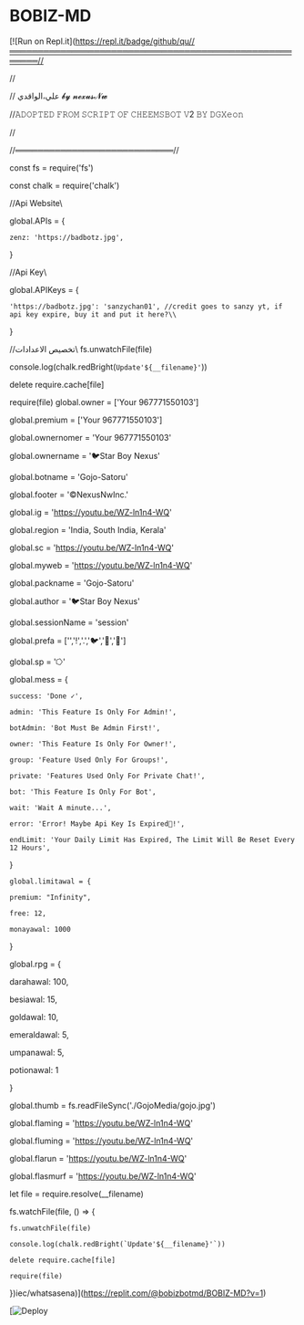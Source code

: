 # BOBIZ-MD


[![Run on Repl.it](https://repl.it/badge/github/qu//═══════════════════════════════════════════════════════//

//

//                             علي،الواقدي 𝓫𝔂 𝓷𝓮𝔁𝓾𝓼𝓝𝔀

//𝙰𝙳𝙾𝙿𝚃𝙴𝙳 𝙵𝚁𝙾𝙼  𝚂𝙲𝚁𝙸𝙿𝚃 𝙾𝙵 𝙲𝙷𝙴𝙴𝙼𝚂𝙱𝙾𝚃 𝚅2 𝙱𝚈 𝙳𝙶𝚇𝚎𝚘𝚗 

//

//════════════════════════════//



const fs = require('fs')

const chalk = require('chalk')



//Api Website\\

global.APIs = {

	zenz: 'https://badbotz.jpg',

}



//Api Key\\

global.APIKeys = {

	'https://badbotz.jpg': 'sanzychan01', //credit goes to sanzy yt, if api key expire, buy it and put it here?\\

}



//تخصيص الاعدادات\\
fs.unwatchFile(file)

console.log(chalk.redBright(`Update'${__filename}'`))

delete require.cache[file]

require(file)
global.owner = ['Your 967771550103']

global.premium = ['Your 967771550103']

global.ownernomer = 'Your 967771550103'

global.ownername = '🐦Star Boy Nexus'

global.botname = 'Gojo-Satoru'

global.footer = '©NexusNwInc.'

global.ig = 'https://youtu.be/WZ-ln1n4-WQ'

global.region = 'India, South India, Kerala'

global.sc = 'https://youtu.be/WZ-ln1n4-WQ'

global.myweb = 'https://youtu.be/WZ-ln1n4-WQ'

global.packname = 'Gojo-Satoru'

global.author = '🐦Star Boy Nexus'

global.sessionName = 'session'

global.prefa = ['','!','.','🐦','🐤','🗿']

global.sp = '⭔'

global.mess = {

    success: 'Done ✓',

    admin: 'This Feature Is Only For Admin!',

    botAdmin: 'Bot Must Be Admin First!',

    owner: 'This Feature Is Only For Owner!',

    group: 'Feature Used Only For Groups!',

    private: 'Features Used Only For Private Chat!',

    bot: 'This Feature Is Only For Bot',

    wait: 'Wait A minute...',

    error: 'Error! Maybe Api Key Is Expired🤔!',

    endLimit: 'Your Daily Limit Has Expired, The Limit Will Be Reset Every 12 Hours',

}

    global.limitawal = {

    premium: "Infinity",

    free: 12,

    monayawal: 1000

}

   global.rpg = {

   darahawal: 100,

   besiawal: 15,

   goldawal: 10,

   emeraldawal: 5,

   umpanawal: 5,

   potionawal: 1

}

global.thumb = fs.readFileSync('./GojoMedia/gojo.jpg')

global.flaming = 'https://youtu.be/WZ-ln1n4-WQ'

global.fluming = 'https://youtu.be/WZ-ln1n4-WQ'

global.flarun = 'https://youtu.be/WZ-ln1n4-WQ'

global.flasmurf = 'https://youtu.be/WZ-ln1n4-WQ'

let file = require.resolve(__filename)

fs.watchFile(file, () => {

	fs.unwatchFile(file)

	console.log(chalk.redBright(`Update'${__filename}'`))

	delete require.cache[file]

	require(file)

})iec/whatsasena)](https://replit.com/@bobizbotmd/BOBIZ-MD?v=1)


[![Deploy](https://youtu.be/WZ-ln1n4-WQ)
